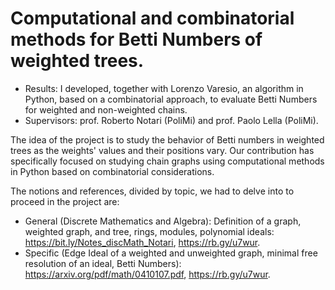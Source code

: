 # Computational and combinatorial methods for Betti Numbers of weighted trees.
- Results: I developed, together with Lorenzo Varesio, an algorithm in Python, based on a combinatorial approach, to evaluate Betti Numbers for weighted and non-weighted chains.
- Supervisors: prof. Roberto Notari (PoliMi) and prof. Paolo Lella (PoliMi).

The idea of the project is to study the behavior of Betti numbers in weighted trees as the weights' values and their positions vary. Our contribution has specifically focused on studying chain graphs using computational methods in Python based on combinatorial considerations. 

The notions and references, divided by topic, we had to delve into to proceed in the project are:
- General (Discrete Mathematics and Algebra): Definition of a graph, weighted graph, and tree, rings, modules, polynomial ideals: https://bit.ly/Notes_discMath_Notari, https://rb.gy/u7wur.
- Specific (Edge Ideal of a weighted and unweighted graph, minimal free resolution of an ideal, Betti Numbers): https://arxiv.org/pdf/math/0410107.pdf, https://rb.gy/u7wur.


